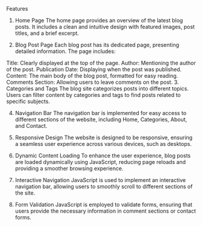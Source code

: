 Features
1. Home Page
The home page provides an overview of the latest blog posts. It includes a clean and intuitive design with featured images, post titles, and a brief excerpt.

2. Blog Post Page
Each blog post has its dedicated page, presenting detailed information. The page includes:

Title: Clearly displayed at the top of the page.
Author: Mentioning the author of the post.
Publication Date: Displaying when the post was published.
Content: The main body of the blog post, formatted for easy reading.
Comments Section: Allowing users to leave comments on the post.
3. Categories and Tags
The blog site categorizes posts into different topics. Users can filter content by categories and tags to find posts related to specific subjects.

4. Navigation Bar
The navigation bar is implemented for easy access to different sections of the website, including Home, Categories, About, and Contact.

5. Responsive Design
The website is designed to be responsive, ensuring a seamless user experience across various devices, such as desktops.

6. Dynamic Content Loading
To enhance the user experience, blog posts are loaded dynamically using JavaScript, reducing page reloads and providing a smoother browsing experience.

7. Interactive Navigation
JavaScript is used to implement an interactive navigation bar, allowing users to smoothly scroll to different sections of the site.

8. Form Validation
JavaScript is employed to validate forms, ensuring that users provide the necessary information in comment sections or contact forms.
